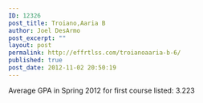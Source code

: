 ```yaml
---
ID: 12326
post_title: Troiano,Aaria B
author: Joel DesArmo
post_excerpt: ""
layout: post
permalink: http://effrtlss.com/troianoaaria-b-6/
published: true
post_date: 2012-11-02 20:50:19
---
```

<p>Average GPA in Spring 2012 for first course listed: 3.223</p>